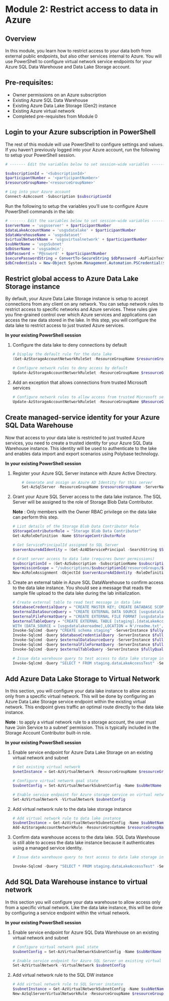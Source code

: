 # Module 2: Restrict access to data in Azure

## Overview

In this module, you learn how to restrict access to your data both from external public endpoints, but also other services internal to Azure. You will use PowerShell to configure virtual network service endpoints for your Azure SQL Data Warehouse and Data Lake Storage account.


## Pre-requisites:

- Owner permissions on an Azure subscription
- Existing Azure SQL Data Warehouse
- Existing Azure Data Lake Storage (Gen2) instance
- Existing Azure virtual network
- Completed pre-requisites from Module 0


## Login to your Azure subscription in PowerShell

The rest of this module will use PowerShell to configure settings and values. If you haven’t previously logged into your Azure account, run the following to setup your PowerShell session.

```powershell
# ------- Edit the variables below to set session-wide variables ---------

$subscriptionId = '<SubscriptionId>'
$participantNumber = '<participantNumber>'
$resourceGroupName='<resourceGroupName>'

# Log into your Azure account
Connect-AzAccount -Subscription $subscriptionId

```

Run the following to setup the variables you’ll use to configure Azure PowerShell commands in the lab:

```powershell
# ------- Edit the variables below to set session-wide variables ---------
$serverName = 'usgsserver' + $participantNumber 
$dataLakeAccountName = 'usgsdatalake' + $participantNumber
$dataWarehouseName = 'usgsdataset'
$virtualNetworkName = 'usgsvirtualnetwork' + $participantNumber
$subNetName = 'usgsSubnet' 
$dbUserName = 'usgsadmin';
$dbPassword = 'P@ssword' + $participantNumber
$securePasswordString = ConvertTo-SecureString $dbPassword -AsPlainText -Force
$dbCredentials = New-Object System.Management.Automation.PSCredential($dbUserName, $securePasswordString)


```
## Restrict global access to Azure Data Lake Storage instance

By default, your Azure Data Lake Storage instance is setup to accept connections from any client on any network. You can setup network rules to restrict access to specific networks and Azure services. These rules give you fine-grained control over which Azure services and applications can access the raw data stored in the lake. In this step, you will configure the data lake to restrict access to just trusted Azure services.

**In your existing PowerShell session**
1.	Configure the data lake to deny connections by default
    ```powershell
    # Display the default rule for the data lake
    (Get-AzStorageAccountNetworkRuleSet -ResourceGroupName $resourceGroupName -AccountName $dataLakeAccountName).DefaultAction

    # Configure network rules to deny access by default
    Update-AzStorageAccountNetworkRuleSet -ResourceGroupName $resourceGroupName -Name $dataLakeAccountName -DefaultAction Deny 

    ```
2.	Add an exception that allows connections from trusted Microsoft services
    ```powershell
    # Configure network rules to allow access from trusted Microsoft services and logging pipelines
    Update-AzStorageAccountNetworkRuleSet -ResourceGroupName $ResourceGroupName -Name $DataLakeAccountName -Bypass AzureServices,Metrics,Logging 

    ```

## Create managed-service identity for your Azure SQL Data Warehouse

Now that access to your data lake is restricted to just trusted Azure services, you need to create a trusted identity for your Azure SQL Data Warehouse instance. This identity will be used to authenticate to the lake and enables data import and export scenarios using Polybase technology. 

**In your existing PowerShell session**

1. Register your Azure SQL Server instance with Azure Active Directory. 
    ```powershell
        # Generate and assign an Azure AD Identity for this server
        Set-AzSqlServer -ResourceGroupName $resourceGroupName -ServerName $serverName -AssignIdentity 

    ```
2. Grant your Azure SQL Server access to the data lake instance. The SQL Server will be assigned to the role of Storage Blob Data Contributor.

    **Note** : Only members with the Owner RBAC privilege on the data lake can perform this step.

    ```powershell
    # List details of the Storage Blob Data Contributor Role
    $StorageContributorRole = "Storage Blob Data Contributor"
    Get-AzRoleDefinition -Name $StorageContributorRole

    # Get ServicePrincipalId assigned to SQL Server
    $serverAzureAdIdentity = (Get-AzADServicePrincipal -SearchString $ServerName).Id

    # Grant server access to data lake (requires Owner permissions)
    $subscriptionId = (Get-AzSubscription -SubscriptionName $subscriptionName).SubscriptionId
    $permissionScope = "/subscriptions/$subscriptionId/resourceGroups/$resourceGroupName/providers/Microsoft.Storage/storageAccounts/$dataLakeAccountName"
    New-AzRoleAssignment -ObjectId $serverAzureAdIdentity -RoleDefinitionName $StorageContributorRole -Scope $permissionScope  
    ```

3.	Create an external table in Azure SQL DataWarehouse to confirm access to the data lake instance. You should see a message that reads the sample file upload to the data lake during the lab initialization.

    ```powershell
    # Create external table to read test message in data lake
    $databaseCredentialQuery = "CREATE MASTER KEY; CREATE DATABASE SCOPED CREDENTIAL readme_cred WITH IDENTITY = 'Managed Service Identity';"
    $externalDataSourceQuery = "CREATE EXTERNAL DATA SOURCE [usgsdatalakereadme] WITH (TYPE=HADOOP, LOCATION=N'abfss://readme@$dataLakeAccountName.dfs.core.windows.net', CREDENTIAL = readme_cred)"
    $externalFileFormatQuery = "CREATE EXTERNAL FILE FORMAT [usgsdatalakereadmeformat] WITH (FORMAT_TYPE = DELIMITEDTEXT, FORMAT_OPTIONS (FIELD_TERMINATOR = N'|', USE_TYPE_DEFAULT = False))"
    $externalTableQuery = "CREATE EXTERNAL TABLE [staging].[dataLakeAccessTest]([header] [nvarchar](40) NOT NULL,[notice] [nvarchar](150) NOT NULL)
    WITH (DATA_SOURCE = [usgsdatalakereadme],LOCATION = N'/readme.txt',FILE_FORMAT = [usgsdatalakereadmeformat],REJECT_TYPE = VALUE,REJECT_VALUE = 0)"
    Invoke-Sqlcmd -Query "CREATE schema staging" -ServerInstance $fullyQualifiedServerName -Database $dataWarehouseName -Username $dbCredentials.UserName -Password $dbCredentials.GetNetworkCredential().Password
    Invoke-Sqlcmd -Query $databaseCredentialQuery -ServerInstance $fullyQualifiedServerName -Database $dataWarehouseName -Username $dbCredentials.UserName -Password $dbCredentials.GetNetworkCredential().Password
    Invoke-Sqlcmd -Query $externalDataSourceQuery -ServerInstance $fullyQualifiedServerName -Database $dataWarehouseName -Username $dbCredentials.UserName -Password $dbCredentials.GetNetworkCredential().Password
    Invoke-Sqlcmd -Query $externalFileFormatQuery -ServerInstance $fullyQualifiedServerName -Database $dataWarehouseName -Username $dbCredentials.UserName -Password $dbCredentials.GetNetworkCredential().Password
    Invoke-Sqlcmd -Query $externalTableQuery -ServerInstance $fullyQualifiedServerName -Database $dataWarehouseName -Username $dbCredentials.UserName -Password $dbCredentials.GetNetworkCredential().Password

    # Issue data warehouse query to test access to data lake storage instance.
    Invoke-Sqlcmd -Query "SELECT * FROM staging.dataLakeAccessTest" -ServerInstance $fullyQualifiedServerName -Database $dataWarehouseName -Username $dbCredentials.UserName -Password $dbCredentials.GetNetworkCredential().Password 
    ```

## Add Azure Data Lake Storage to Virtual Network

In this section, you will configure your data lake instance to allow access only from a specific virtual network. This will be done by configuring an Azure Data Lake Storage service endpoint within the existing virtual network. This endpoint gives traffic an optimal route directly to the data lake instance. 

 **Note** : to apply a virtual network rule to a storage account, the user must have ‘Join Service to a subnet’ permission. This is typically included in the Storage Account Contributor built-in role.

 **In your existing PowerShell session**

 1.	Enable service endpoint for Azure Data Lake Storage on an existing virtual network and subnet
    ```powershell
    # Get existing virtual network
    $vnetInstance = Get-AzVirtualNetwork -ResourceGroupName $resourceGroupName -Name $virtualNetworkName

    # Configure virtual network goal state
    $subnetConfig = Set-AzVirtualNetworkSubnetConfig -Name $subNetName -VirtualNetwork $vnetInstance -AddressPrefix "10.0.0.0/24" -ServiceEndpoint "Microsoft.Storage"

    # Enable service endpoint for Azure storage service on virtual network subnet
    Set-AzVirtualNetwork -VirtualNetwork $subnetConfig 
    ```
 
2.	Add virtual network rule to the data lake storage instance
    ```powershell
    # Add virtual network rule to data lake instance
    $subnetInstance = Get-AzVirtualNetworkSubnetConfig -Name $subNetName -VirtualNetwork $vnetInstance
    Add-AzStorageAccountNetworkRule -ResourceGroupName $resourceGroupName -Name $dataLakeAccountName -VirtualNetworkResourceId $subnetInstance.Id 
    ```
 
3.	Confirm data warehouse access to the data lake. SQL Data Warehouse is still able to access the data lake instance because it authenticates using a managed service identity. 

    ```powershell
    # Issue data warehouse query to test access to data lake storage instance. This query succeeds because the data warehouse uses managed service identity authentication

    Invoke-Sqlcmd -Query "SELECT * FROM staging.dataLakeAccessTest" -ServerInstance $fullyQualifiedServerName -Database $dataWarehouseName -Username $dbCredentials.UserName -Password $dbCredentials.GetNetworkCredential().Password 
    ```
## Add SQL Data Warehouse instance to virtual network

In this section you will configure your data warehouse to allow access only from a specific virtual network. Like the data lake instance, this will be done by configuring a service endpoint within the virtual network. 

 **In your existing PowerShell session**

 1.	Enable service endpoint for Azure SQL Data Warehouse on an existing virtual network and subnet
    ```powershell
    # Configure virtual network goal state
    $subnetConfig = Set-AzVirtualNetworkSubnetConfig -Name $subNetName -VirtualNetwork $vnetInstance -AddressPrefix "10.0.0.0/24" -ServiceEndpoint "Microsoft.Sql"

    # Enable service endpoint for Azure SQL Server on existing virtual network subnet
    Set-AzVirtualNetwork -VirtualNetwork $subnetConfig 
    ```

 
2.	Add virtual network rule to the SQL DW instance
    ```powershell
    # Add virtual network rule to SQL Server instance
    $subnetInstance = Get-AzVirtualNetworkSubnetConfig -Name $subNetName -VirtualNetwork $vnetInstance
    New-AzSqlServerVirtualNetworkRule -ResourceGroupName $resourceGroupName -ServerName $serverName -VirtualNetworkRuleName $subNetName -VirtualNetworkSubnetId $subnetInstance.Id  
    ```